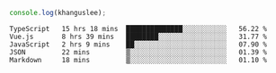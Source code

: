 ```js
console.log(khanguslee);
```

<!--START_SECTION:waka-->
```text
TypeScript   15 hrs 18 mins  ██████████████░░░░░░░░░░░   56.22 % 
Vue.js       8 hrs 39 mins   ████████░░░░░░░░░░░░░░░░░   31.77 % 
JavaScript   2 hrs 9 mins    ██░░░░░░░░░░░░░░░░░░░░░░░   07.90 % 
JSON         22 mins         ▒░░░░░░░░░░░░░░░░░░░░░░░░   01.39 % 
Markdown     18 mins         ▒░░░░░░░░░░░░░░░░░░░░░░░░   01.10 % 
```
<!--END_SECTION:waka-->

<!--
**khanguslee/khanguslee** is a ✨ _special_ ✨ repository because its `README.md` (this file) appears on your GitHub profile.

Here are some ideas to get you started:

- 🔭 I’m currently working on ...
- 🌱 I’m currently learning ...
- 👯 I’m looking to collaborate on ...
- 🤔 I’m looking for help with ...
- 💬 Ask me about ...
- 📫 How to reach me: ...
- 😄 Pronouns: ...
- ⚡ Fun fact: ...
-->
